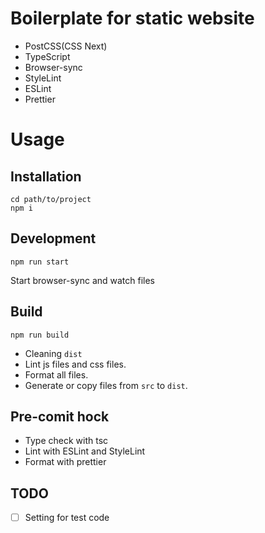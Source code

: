 # Boilerplate for static website

* PostCSS(CSS Next)
* TypeScript
* Browser-sync
* StyleLint
* ESLint
* Prettier

# Usage

## Installation

```
cd path/to/project
npm i
```

## Development

```
npm run start
```

Start browser-sync and watch files

## Build

```
npm run build
```
* Cleaning `dist`
* Lint js files and css files.
* Format all files.
* Generate or copy files from `src` to `dist`.

## Pre-comit hock

* Type check with tsc
* Lint with ESLint and StyleLint
* Format with prettier


## TODO

- [ ] Setting for test code
